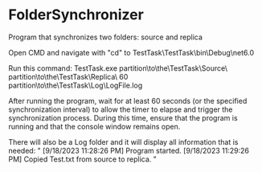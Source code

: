 # FolderSynchronizer
Program that synchronizes two folders: source and replica

Open CMD and navigate with "cd" to TestTask\TestTask\bin\Debug\net6.0 

Run this command: 
TestTask.exe partition\to\the\TestTask\Source\ partition\to\the\TestTask\Replica\ 60 partition\to\the\TestTask\Log\LogFile.log

After running the program, wait for at least 60 seconds (or the specified synchronization interval) to allow the timer to elapse and trigger the synchronization process. During this time, ensure that the program is running and that the console window remains open.

There will also be a Log folder and it will display all information that is needed: 
"
[9/18/2023 11:28:26 PM] Program started.
[9/18/2023 11:29:26 PM] Copied Test.txt from source to replica.
" 
